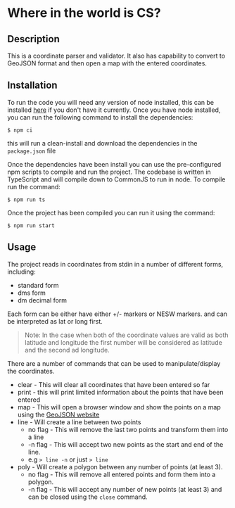 # Where in the world is CS?


## Description 
This is a coordinate parser and validator. It also has capability to convert to GeoJSON format and then open a map with the entered coordinates.

## Installation
To run the code you will need any version of node installed, this can be installed [here](https://nodejs.org/en/download) if you don't have it currently.
Once you have node installed, you can run the following command to install the dependencies:
```
$ npm ci
```
this will run a clean-install and download the dependencies in the `package.json` file

Once the dependencies have been install you can use the pre-configured npm scripts to compile and run the project. The codebase is written in TypeScript and will compile down to CommonJS to run in node. To compile run the command:
```
$ npm run ts
```

Once the project has been compiled you can run it using the command:
```
$ npm run start
```
## Usage
The project reads in coordinates from stdin in a number of different forms, including:
- standard form
- dms form
- dm decimal form

Each form can be either have either +/- markers or NESW markers. and can be interpreted as lat or long first.
>Note: In the case when both of the coordinate values are valid as both latitude and longitude the first number will be considered as latitude and the second ad longitude.

There are a number of commands that can be used to manipulate/display the coordinates.
- clear - This will clear all coordinates that have been entered so far
- print - this will print limited information about the points that have been entered
- map - This will open a browser window and show the points on a map using the [GeoJSON website](https://geojson.io)
- line - Will create a line between two points
  - no flag - This will remove the last two points and transform them into a line
  - -n flag - This will accept two new points as the start and end of the line. 
  - e.g `> line -n` or just `> line`
- poly - Will create a polygon between any number of points (at least 3).
  - no flag - This will remove all entered points and form them into a polygon.
  - -n flag - This will accept any number of new points (at least 3) and can be closed using the `close` command.
